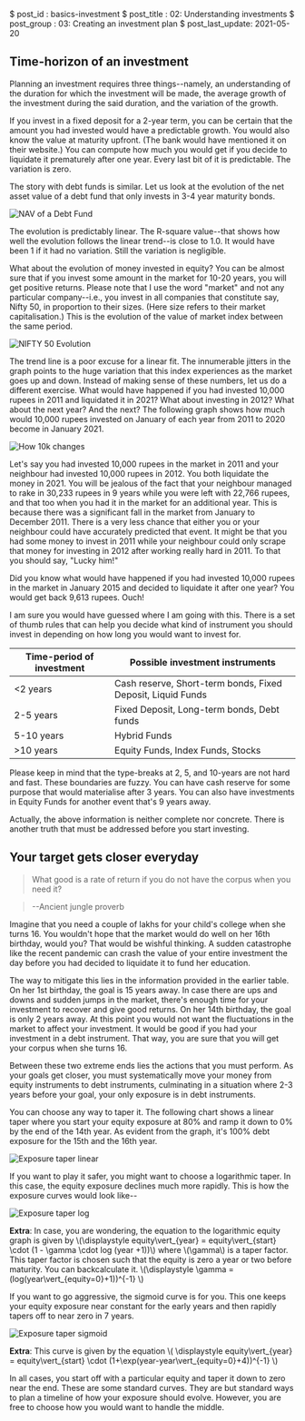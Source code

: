 $ post_id : basics-investment
$ post_title : 02: Understanding investments
$ post_group : 03: Creating an investment plan
$ post_last_update: 2021-05-20

## Time-horizon of an investment

Planning an investment requires three things--namely, an understanding of the duration for which the investment will be made, the average growth of the investment during the said duration, and the variation of the growth.

If you invest in a fixed deposit for a 2-year term, you can be certain that the amount you had invested would have a predictable growth. You would also know the value at maturity upfront. (The bank would have mentioned it on their website.) You can compute how much you would get if you decide to liquidate it prematurely after one year. Every last bit of it is predictable. The variation is zero.

The story with debt funds is similar. Let us look at the evolution of the net asset value of a debt fund that only invests in 3-4 year maturity bonds.

![NAV of a Debt Fund](NAV-Debt-Fund.svg)

The evolution is predictably linear. The R-square value--that shows how well the evolution follows the linear trend--is close to 1.0. It would have been 1 if it had no variation. Still the variation is negligible.

What about the evolution of money invested in equity? You can be almost sure that if you invest some amount in the market for 10-20 years, you will get positive returns. Please note that I use the word "market" and not any particular company--i.e., you invest in all companies that constitute say, Nifty 50, in proportion to their sizes. (Here size refers to their market capitalisation.) This is the evolution of the value of market index between the same period.

![NIFTY 50 Evolution](NIFTY50-Index-Value.svg)

The trend line is a poor excuse for a linear fit. The innumerable jitters in the graph points to the huge variation that this index experiences as the market goes up and down. Instead of making sense of these numbers, let us do a different exercise. What would have happened if you had invested 10,000 rupees in 2011 and liquidated it in 2021? What about investing in 2012? What about the next year? And the next? The following graph shows how much would 10,000 rupees invested on January of each year from 2011 to 2020 become in January 2021.

![How 10k changes](Value10k-DOI.svg)

Let's say you had invested 10,000 rupees in the market in 2011 and your neighbour had invested 10,000 rupees in 2012. You both liquidate the money in 2021. You will be jealous of the fact that your neighbour managed to rake in 30,233 rupees in 9 years while you were left with 22,766 rupees, and that too when you had it in the market for an additional year. This is because there was a significant fall in the market from January to December 2011. There is a very less chance that either you or your neighbour could have accurately predicted that event. It might be that you had some money to invest in 2011 while your neighbour could only scrape that money for investing in 2012 after working really hard in 2011. To that you should say, "Lucky him!"

Did you know what would have happened if you had invested 10,000 rupees in the market in January 2015 and decided to liquidate it after one year? You would get back 9,613 rupees. Ouch!

I am sure you would have guessed where I am going with this. There is a set of thumb rules that can help you decide what kind of instrument you should invest in depending on how long you would want to invest for.

| Time-period of investment | Possible investment instruments                             |
|---------------------------|-------------------------------------------------------------|
| <2 years                  | Cash reserve, Short-term bonds, Fixed Deposit, Liquid Funds |
| 2-5 years                 | Fixed Deposit, Long-term bonds, Debt funds                  |
| 5-10 years                | Hybrid Funds                                                |
| >10 years                 | Equity Funds, Index Funds, Stocks                           |

Please keep in mind that the type-breaks at 2, 5, and 10-years are not hard and fast. These boundaries are fuzzy. You can have cash reserve for some purpose that would materialise after 3 years. You can also have investments in Equity Funds for another event that's 9 years away.

Actually, the above information is neither complete nor concrete. There is another truth that must be addressed before you start investing.

## Your target gets closer everyday

> What good is a rate of return if you do not have the corpus when you need it?

> --Ancient jungle proverb

Imagine that you need a couple of lakhs for your child's college when she turns 16. You wouldn't hope that the market would do well on her 16th birthday, would you? That would be wishful thinking. A sudden catastrophe like the recent pandemic can crash the value of your entire investment the day before you had decided to liquidate it to fund her education.

The way to mitigate this lies in the information provided in the earlier table. On her 1st birthday, the goal is 15 years away. In case there are ups and downs and sudden jumps in the market, there's enough time for your investment to recover and give good returns. On her 14th birthday, the goal is only 2 years away. At this point you would not want the fluctuations in the market to affect your investment. It would be good if you had your investment in a debt instrument. That way, you are sure that you will get your corpus when she turns 16.

Between these two extreme ends lies the actions that you must perform. As your goals get closer, you must systematically move your money from equity instruments to debt instruments, culminating in a situation where 2-3 years before your goal, your only exposure is in debt instruments.

You can choose any way to taper it. The following chart shows a linear taper where you start your equity exposure at 80% and ramp it down to 0% by the end of the 14th year. As evident from the graph, it's 100% debt exposure for the 15th and the 16th year.

![Exposure taper linear](Exposure-time-linear.svg)

If you want to play it safer, you might want to choose a logarithmic taper. In this case, the equity exposure declines much more rapidly. This is how the exposure curves would look like--

![Exposure taper log](Exposure-time-logarithmic.svg)


**Extra**: In case, you are wondering, the equation to the logarithmic equity graph is given by \\(\displaystyle equity\vert_{year} = equity\vert_{start} \cdot (1 - \gamma \cdot log (year +1))\\) where \\(\gamma\\) is a taper factor. This taper factor is chosen such that the equity is zero a year or two before maturity. You can backcalculate it. \\(\displaystyle \gamma = (log(year\vert_{equity=0}+1))^{-1} \\)

If you want to go aggressive, the sigmoid curve is for you. This one keeps your equity exposure near constant for the early years and then rapidly tapers off to near zero in 7 years.

![Exposure taper sigmoid](Exposure-time-sigmoid.svg)

**Extra**: This curve is given by the equation \\( \displaystyle equity\vert_{year} = equity\vert_{start} \cdot (1+\exp(year-year\vert_{equity=0}+4))^{-1} \\)

In all cases, you start off with a particular equity and taper it down to zero near the end. These are some standard curves. They are but standard ways to plan a timeline of how your exposure should evolve. However, you are free to choose how you would want to handle the middle.
